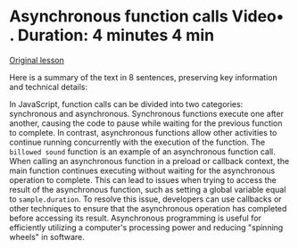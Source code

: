 # Asynchronous function calls Video• . Duration: 4 minutes 4 min

[Original lesson](https://www.coursera.org/learn/uol-introduction-to-programming-2/lecture/MJ687/asynchronous-function-calls)

Here is a summary of the text in 8 sentences, preserving key information and technical details:

In JavaScript, function calls can be divided into two categories: synchronous and asynchronous. Synchronous functions execute one after another, causing the code to pause while waiting for the previous function to complete. In contrast, asynchronous functions allow other activities to continue running concurrently with the execution of the function. The `billowed sound` function is an example of an asynchronous function call. When calling an asynchronous function in a preload or callback context, the main function continues executing without waiting for the asynchronous operation to complete. This can lead to issues when trying to access the result of the asynchronous function, such as setting a global variable equal to `sample.duration`. To resolve this issue, developers can use callbacks or other techniques to ensure that the asynchronous operation has completed before accessing its result. Asynchronous programming is useful for efficiently utilizing a computer's processing power and reducing "spinning wheels" in software.

